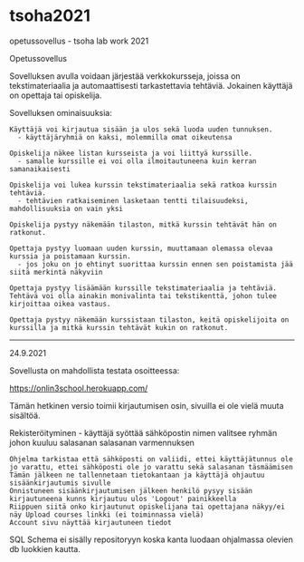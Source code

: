 # tsoha2021
opetussovellus - tsoha lab work 2021

Opetussovellus

Sovelluksen avulla voidaan järjestää verkkokursseja, joissa on tekstimateriaalia ja automaattisesti tarkastettavia tehtäviä. Jokainen käyttäjä on opettaja tai opiskelija.

Sovelluksen ominaisuuksia:

    Käyttäjä voi kirjautua sisään ja ulos sekä luoda uuden tunnuksen.
      - käyttäjäryhmiä on kaksi, molemmilla omat oikeutensa
      
    Opiskelija näkee listan kursseista ja voi liittyä kurssille.
      - samalle kurssille ei voi olla ilmoitautuneena kuin kerran samanaikaisesti 
      
    Opiskelija voi lukea kurssin tekstimateriaalia sekä ratkoa kurssin tehtäviä.
      - tehtävien ratkaiseminen lasketaan tentti tilaisuudeksi, mahdollisuuksia on vain yksi
    
    Opiskelija pystyy näkemään tilaston, mitkä kurssin tehtävät hän on ratkonut.
    
    Opettaja pystyy luomaan uuden kurssin, muuttamaan olemassa olevaa kurssia ja poistamaan kurssin.
      - jos joku on jo ehtinyt suorittaa kurssin ennen sen poistamista jää siitä merkintä näkyviin
    
    Opettaja pystyy lisäämään kurssille tekstimateriaalia ja tehtäviä. Tehtävä voi olla ainakin monivalinta tai tekstikenttä, johon tulee kirjoittaa oikea vastaus.
    
    Opettaja pystyy näkemään kurssistaan tilaston, keitä opiskelijoita on kurssilla ja mitkä kurssin tehtävät kukin on ratkonut.


-----------------
24.9.2021

Sovellusta on mahdollista testata osoitteessa:


https://onlin3school.herokuapp.com/


Tämän hetkinen versio toimii kirjautumisen osin, sivuilla ei ole vielä muuta sisältöä.

Rekisteröityminen
	- käyttäjä syöttää sähköpostin
			   nimen 
			   valitsee ryhmän johon kuuluu
			   salasanan
			   salasanan varmennuksen
	
	Ohjelma tarkistaa että sähköposti on valiidi, ettei käyttäjätunnus ole jo varattu, ettei sähköposti ole jo varattu sekä salasanan täsmäämisen
	Tämän jälkeen ne tallennetaan tietokantaan ja käyttäjä ohjautuu sisäänkirjautumis sivulle
	Onnistuneen sisäänkirjautumisen jälkeen henkilö pysyy sisään kirjautuneena kunns kirjautuu ulos 'Logout' painikkeella
	Riippuen siitä onko kirjautunut opiskelijana tai opettajana näkyy/ei näy Upload courses linkki (ei toiminnassa vielä)
	Account sivu näyttää kirjautuneen tiedot

 
SQL Schema ei sisälly repositoryyn koska kanta luodaan ohjalmassa olevien db luokkien kautta. 
